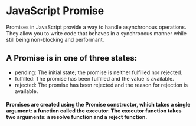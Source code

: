 # JavaScript Promise

Promises in JavaScript provide a way to handle asynchronous operations. They allow you to write code that behaves in a synchronous manner while still being non-blocking and performant.

## A Promise is in one of three states:

- pending: The initial state; the promise is neither fulfilled nor rejected.
- fulfilled: The promise has been fulfilled and the value is available.
- rejected: The promise has been rejected and the reason for rejection is available.

#### Promises are created using the Promise constructor, which takes a single argument: a function called the executor. The executor function takes two arguments: a resolve function and a reject function.
